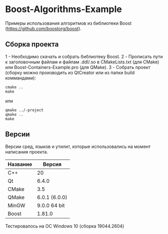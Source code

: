 # Boost-Algorithms-Example

Примеры использования алгоритмов из библиотеки Boost (https://github.com/boostorg/boost).

## Сборка проекта

1 - Необходимо cкачать и собрать библиотеку Boost.
2 - Прописать пути к заголовочным файлам и файлам .ddl/.so в СMakeLists.txt (для CMake) или Boost-Containers-Example.pro (для QMake).
3 - Собрать проект (cборку можно производить из QtCreator или из папки build коммандами):

```
cmake ..
make
```
или

```
qmake ../-project
qmake ..
make
```

## Версии

Версии сред, языков и утилит, которые использовались на момент написания проекта.

| Название   | Версия        |
| -----------|---------------|
| C++        | 20            |
| Qt         | 6.4.0         |
| CMake      | 3.5           |
| QMake      | 6.0.1 (6.0.0) |
| MinGW      | 9.0.0 64 bit  |
| Boost      | 1.81.0        |

Тестировалось на ОС Windows 10 (сборка 19044.2604)
